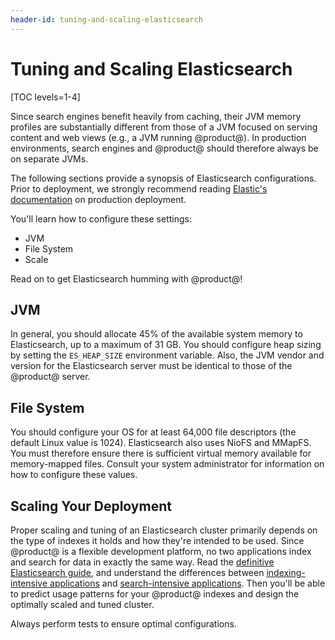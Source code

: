 ```yaml
---
header-id: tuning-and-scaling-elasticsearch
---
```


# Tuning and Scaling Elasticsearch

[TOC levels=1-4]

Since search engines benefit heavily from caching, their JVM memory profiles are 
substantially different from those of a JVM focused on serving content and web 
views (e.g., a JVM running @product@). In production environments, search 
engines and @product@ should therefore always be on separate JVMs. 

The following sections provide a synopsis of Elasticsearch configurations. Prior 
to deployment, we strongly recommend reading 
[Elastic's documentation](https://www.elastic.co/guide/en/elasticsearch/guide/current/index.html) 
on production deployment. 

You'll learn how to configure these settings: 

- JVM
- File System
- Scale

Read on to get Elasticsearch humming with @product@! 

## JVM

In general, you should allocate 45% of the available system memory to 
Elasticsearch, up to a maximum of 31 GB. You should configure heap sizing by 
setting the `ES_HEAP_SIZE` environment variable. Also, the JVM vendor and 
version for the Elasticsearch server must be identical to those of the 
@product@ server. 

## File System

You should configure your OS for at least 64,000 file descriptors (the default 
Linux value is 1024). Elasticsearch also uses NioFS and MMapFS. You must 
therefore ensure there is sufficient virtual memory available for memory-mapped 
files. Consult your system administrator for information on how to configure 
these values. 

## Scaling Your Deployment

Proper scaling and tuning of an Elasticsearch cluster primarily depends on the
type of indexes it holds and how they're intended to be used. Since @product@ is
a flexible development platform, no two applications index and search for data
in exactly the same way. Read the 
[definitive Elasticsearch guide](https://www.elastic.co/guide/en/elasticsearch/guide/master/distributed-cluster.html),
and understand the differences between 
[indexing-intensive applications](https://www.elastic.co/guide/en/elasticsearch/reference/master/tune-for-indexing-speed.html)
and 
[search-intensive applications](https://www.elastic.co/guide/en/elasticsearch/reference/master/tune-for-search-speed.html).
Then you'll be able to predict usage patterns for your @product@ indexes and
design the optimally scaled and tuned cluster.

Always perform tests to ensure optimal configurations. 
